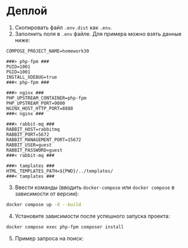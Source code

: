 # Деплой

1) Скопировать файл `.env.dist` как `.env`.
2) Заполнить поля в `.env` файле. Для примера можно взять данные ниже:

```dotenv
COMPOSE_PROJECT_NAME=homework30

###> php-fpm ###
PUID=1001
PGID=1001
INSTALL_XDEBUG=true
###< php-fpm ###

###> nginx ###
PHP_UPSTREAM_CONTAINER=php-fpm
PHP_UPSTREAM_PORT=9000
NGINX_HOST_HTTP_PORT=8888
###< nginx ###

###> rabbit-mq ###
RABBIT_HOST=rabbitmq
RABBIT_PORT=5672
RABBIT_MANAGEMENT_PORT=15672
RABBIT_USER=guest
RABBIT_PASSWORD=guest
###< rabbit-mq ###

###> tamplates ###
HTML_TEMPLATES_PATH=${PWD}/../templates/
###< tamplates ###
```

3) Ввести команды (вводить `docker-compose` или `docker compose` в зависимости от версии):

```bash
docker compose up -d --build
```

4) Установите зависимости после успешного запуска проекта:

```bash
docker compose exec php-fpm composer install
```

5) Пример запроса на поиск:

